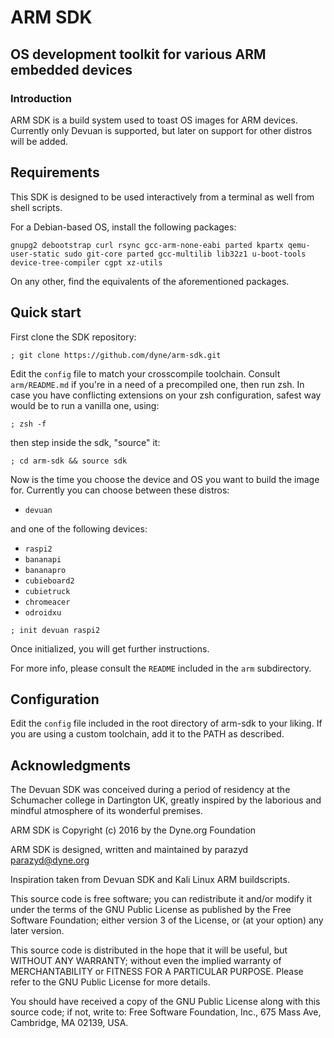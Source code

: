 # ARM SDK

##  OS development toolkit for various ARM embedded devices

### Introduction

ARM SDK is a build system used to toast OS images for ARM devices.
Currently only Devuan is supported, but later on support for other distros
will be added.

## Requirements

This SDK is designed to be used interactively from a terminal as well
from shell scripts.

For a Debian-based OS, install the following packages:

```
gnupg2 debootstrap curl rsync gcc-arm-none-eabi parted kpartx qemu-user-static sudo git-core parted gcc-multilib lib32z1 u-boot-tools device-tree-compiler cgpt xz-utils
```

On any other, find the equivalents of the aforementioned packages.

## Quick start

First clone the SDK repository:

```
; git clone https://github.com/dyne/arm-sdk.git
```

Edit the `config` file to match your crosscompile toolchain. Consult
`arm/README.md` if you're in a need of a precompiled one, then
run zsh. In case you have conflicting extensions on your zsh
configuration, safest way would be to run a vanilla one, using:

```
; zsh -f
```

then step inside the sdk, "source" it:

```
; cd arm-sdk && source sdk
```

Now is the time you choose the device and OS you want to build the image for. Currently
you can choose between these distros:

* `devuan`

and one of the following devices:

* `raspi2`
* `bananapi`
* `bananapro`
* `cubieboard2`
* `cubietruck`
* `chromeacer`
* `odroidxu`

```
; init devuan raspi2
```

Once initialized, you will get further instructions.

For more info, please consult the `README` included in the `arm` subdirectory.

## Configuration

Edit the `config` file included in the root directory of arm-sdk to your liking.
If you are using a custom toolchain, add it to the PATH as described.

## Acknowledgments

The Devuan SDK was conceived during a period of residency at the
Schumacher college in Dartington UK, greatly inspired by the laborious
and mindful atmosphere of its wonderful premises.

ARM SDK is Copyright (c) 2016 by the Dyne.org Foundation

ARM SDK is designed, written and maintained by parazyd <parazyd@dyne.org>

Inspiration taken from Devuan SDK and Kali Linux ARM buildscripts.

This source code is free software; you can redistribute it and/or
modify it under the terms of the GNU Public License as published by
the Free Software Foundation; either version 3 of the License, or (at
your option) any later version.

This source code is distributed in the hope that it will be useful,
but WITHOUT ANY WARRANTY; without even the implied warranty of
MERCHANTABILITY or FITNESS FOR A PARTICULAR PURPOSE.  Please refer to
the GNU Public License for more details.

You should have received a copy of the GNU Public License along with
this source code; if not, write to: Free Software Foundation, Inc.,
675 Mass Ave, Cambridge, MA 02139, USA.

